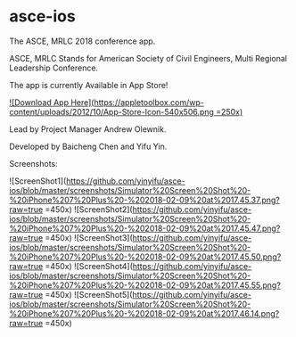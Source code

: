 # asce-ios
The ASCE, MRLC 2018 conference app.

ASCE, MRLC Stands for American Society of Civil Engineers, Multi Regional Leadership Conference.

The app is currently Available in App Store! 

[![Download App Here](https://appletoolbox.com/wp-content/uploads/2012/10/App-Store-Icon-540x506.png =250x)](https://itunes.apple.com/gb/app/mrlc-2018/id1342797475?mt=8)



Lead by Project Manager Andrew Olewnik. 

Developed by Baicheng Chen and Yifu Yin.

Screenshots:

![ScreenShot1](https://github.com/yinyifu/asce-ios/blob/master/screenshots/Simulator%20Screen%20Shot%20-%20iPhone%207%20Plus%20-%202018-02-09%20at%2017.45.37.png?raw=true =450x)
![ScreenShot2](https://github.com/yinyifu/asce-ios/blob/master/screenshots/Simulator%20Screen%20Shot%20-%20iPhone%207%20Plus%20-%202018-02-09%20at%2017.45.47.png?raw=true =450x)
![ScreenShot3](https://github.com/yinyifu/asce-ios/blob/master/screenshots/Simulator%20Screen%20Shot%20-%20iPhone%207%20Plus%20-%202018-02-09%20at%2017.45.50.png?raw=true =450x)
![ScreenShot4](https://github.com/yinyifu/asce-ios/blob/master/screenshots/Simulator%20Screen%20Shot%20-%20iPhone%207%20Plus%20-%202018-02-09%20at%2017.45.55.png?raw=true =450x)
![ScreenShot5](https://github.com/yinyifu/asce-ios/blob/master/screenshots/Simulator%20Screen%20Shot%20-%20iPhone%207%20Plus%20-%202018-02-09%20at%2017.46.14.png?raw=true =450x)


